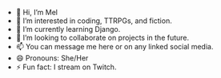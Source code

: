- 👋 Hi, I’m Mel
- 👀 I’m interested in coding, TTRPGs, and fiction.
- 🌱 I’m currently learning Django.
- 💞️ I’m looking to collaborate on projects in the future.
- 📫 You can message me here or on any linked social media.
- 😄 Pronouns: She/Her
- ⚡ Fun fact: I stream on Twitch.

<!---
Mel0Dramat1c/Mel0Dramat1c is a ✨ special ✨ repository because its `README.md` (this file) appears on your GitHub profile.
You can click the Preview link to take a look at your changes.
--->
